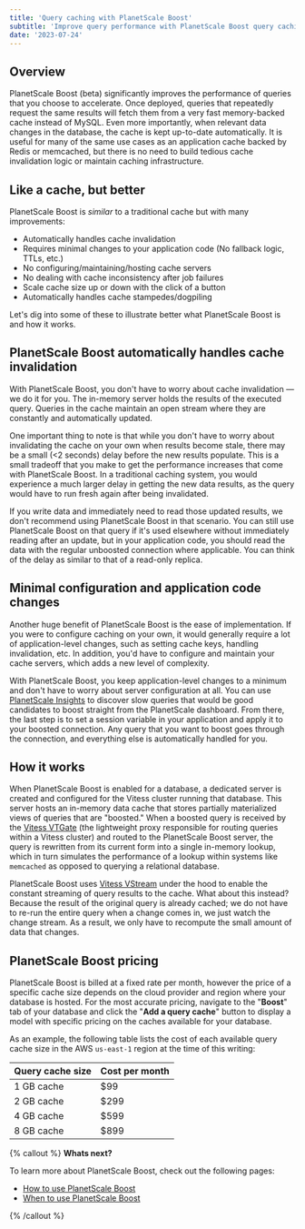 ```yaml
---
title: 'Query caching with PlanetScale Boost'
subtitle: 'Improve query performance with PlanetScale Boost query caching.'
date: '2023-07-24'
---
```


## Overview

PlanetScale Boost (beta) significantly improves the performance of queries that you choose to accelerate. Once deployed, queries that repeatedly request the same results will fetch them from a very fast memory-backed cache instead of MySQL. Even more importantly, when relevant data changes in the database, the cache is kept up-to-date automatically. It is useful for many of the same use cases as an application cache backed by Redis or memcached, but there is no need to build tedious cache invalidation logic or maintain caching infrastructure.

## Like a cache, but better

PlanetScale Boost is _similar_ to a traditional cache but with many improvements:

- Automatically handles cache invalidation
- Requires minimal changes to your application code (No fallback logic, TTLs, etc.)
- No configuring/maintaining/hosting cache servers
- No dealing with cache inconsistency after job failures
- Scale cache size up or down with the click of a button
- Automatically handles cache stampedes/dogpiling

Let's dig into some of these to illustrate better what PlanetScale Boost is and how it works.

## PlanetScale Boost automatically handles cache invalidation

With PlanetScale Boost, you don't have to worry about cache invalidation &mdash; we do it for you. The in-memory server holds the results of the executed query. Queries in the cache maintain an open stream where they are constantly and automatically updated.

One important thing to note is that while you don't have to worry about invalidating the cache on your own when results become stale, there may be a small (\<2 seconds) delay before the new results populate. This is a small tradeoff that you make to get the performance increases that come with PlanetScale Boost. In a traditional caching system, you would experience a much larger delay in getting the new data results, as the query would have to run fresh again after being invalidated.

If you write data and immediately need to read those updated results, we don't recommend using PlanetScale Boost in that scenario. You can still use PlanetScale Boost on that query if it's used elsewhere without immediately reading after an update, but in your application code, you should read the data with the regular unboosted connection where applicable. You can think of the delay as similar to that of a read-only replica.

## Minimal configuration and application code changes

Another huge benefit of PlanetScale Boost is the ease of implementation. If you were to configure caching on your own, it would generally require a lot of application-level changes, such as setting cache keys, handling invalidation, etc. In addition, you'd have to configure and maintain your cache servers, which adds a new level of complexity.

With PlanetScale Boost, you keep application-level changes to a minimum and don't have to worry about server configuration at all. You can use [PlanetScale Insights](/docs/concepts/query-insights) to discover slow queries that would be good candidates to boost straight from the PlanetScale dashboard. From there, the last step is to set a session variable in your application and apply it to your boosted connection. Any query that you want to boost goes through the connection, and everything else is automatically handled for you.

## How it works

When PlanetScale Boost is enabled for a database, a dedicated server is created and configured for the Vitess cluster running that database. This server hosts an in-memory data cache that stores partially materialized views of queries that are "boosted." When a boosted query is received by the [Vitess VTGate](https://vitess.io/docs/concepts/vtgate) (the lightweight proxy responsible for routing queries within a Vitess cluster) and routed to the PlanetScale Boost server, the query is rewritten from its current form into a single in-memory lookup, which in turn simulates the performance of a lookup within systems like `memcached` as opposed to querying a relational database.

PlanetScale Boost uses [Vitess VStream](https://vitess.io/docs/concepts/vstream/) under the hood to enable the constant streaming of query results to the cache. What about this instead? Because the result of the original query is already cached; we do not have to re-run the entire query when a change comes in, we just watch the change stream. As a result, we only have to recompute the small amount of data that changes.

## PlanetScale Boost pricing

PlanetScale Boost is billed at a fixed rate per month, however the price of a specific cache size depends on the cloud provider and region where your database is hosted. For the most accurate pricing, navigate to the "**Boost**" tab of your database and click the "**Add a query cache**" button to display a model with specific pricing on the caches available for your database.

As an example, the following table lists the cost of each available query cache size in the AWS `us-east-1` region at the time of this writing:

| **Query cache size** | **Cost per month** |
| -------------------- | ------------------ |
| 1 GB cache           | $99                |
| 2 GB cache           | $299               |
| 4 GB cache           | $599               |
| 8 GB cache           | $899               |

{% callout %}
**Whats next?**

To learn more about PlanetScale Boost, check out the following pages:

- [How to use PlanetScale Boost](/docs/concepts/how-to-use-planetscale-boost)
- [When to use PlanetScale Boost](/docs/concepts/when-to-use-planetscale-boost)

{% /callout %}
